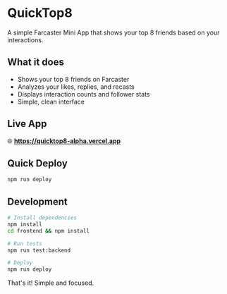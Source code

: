 # QuickTop8

A simple Farcaster Mini App that shows your top 8 friends based on your interactions.

## What it does

- Shows your top 8 friends on Farcaster
- Analyzes your likes, replies, and recasts
- Displays interaction counts and follower stats
- Simple, clean interface

## Live App

🌐 **https://quicktop8-alpha.vercel.app**

## Quick Deploy

```bash
npm run deploy
```

## Development

```bash
# Install dependencies
npm install
cd frontend && npm install

# Run tests
npm run test:backend

# Deploy
npm run deploy
```

That's it! Simple and focused. 